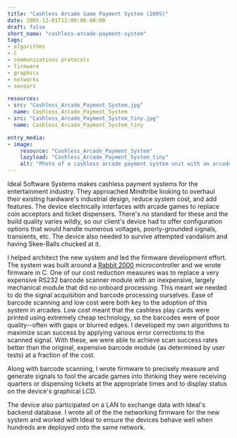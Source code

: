 ```yaml
---
title: "Cashless Arcade Game Payment System (2005)"
date: 2005-12-01T12:00:00-08:00
draft: false
short_name: "cashless-arcade-payment-system"
tags: 
- algorithms
- C
- communications protocols
- firmware
- graphics
- networks
- sensors

resources:
- src: "Cashless_Arcade_Payment_System.jpg"
  name: Cashless_Arcade_Payment_System
- src: "Cashless_Arcade_Payment_System_tiny.jpg"
  name: Cashless_Arcade_Payment_System_tiny

entry_media:
- image:
    resource: "Cashless_Arcade_Payment_System"
    lazyload: "Cashless_Arcade_Payment_System_tiny"
    alt: "Photo of a cashless arcade payment system unit with an arcade in the background"
---
```

Ideal Software Systems makes cashless payment systems for the entertainment industry. They approached Mindtribe looking to overhaul their existing hardware's industrial design, reduce system cost, and add features. The device electrically interfaces with arcade games to replace coin acceptors and ticket dispensers. There's no standard for these and the build quality varies wildly, so our client's device had to offer configuration options that would handle numerous voltages, poorly-grounded signals, transients, etc. The device also needed to survive attempted vandalism and having Skee-Balls chucked at it.

I helped architect the new system and led the firmware development effort. The system was built around a [Rabbit 2000](https://www.digi.com/support/productdetail?pid=4667) microcontroller and we wrote firmware in C. One of our cost reduction measures was to replace a very expensive RS232 barcode scanner module with an inexpensive, largely mechanical module that did no onboard processing. This meant we needed to do the signal acquisition and barcode processing ourselves. Ease of barcode scanning and low cost were both key to the adoption of this system in arcades. Low cost meant that the cashless play cards were printed using extremely cheap technology, so the barcodes were of poor quality--often with gaps or blurred edges. I developed my own algorithms to maximize scan success by applying various error corrections to the scanned signal. With these, we were able to achieve scan success rates better than the original, expensive barcode module (as determined by user tests) at a fraction of the cost.

Along with barcode scanning, I wrote firmware to precisely measure and generate signals to fool the arcade games into thinking they were receiving quarters or dispensing tickets at the appropriate times and to display status on the device's graphical LCD.

The device also participated on a LAN to exchange data with Ideal's backend database. I wrote all of the the networking firmware for the new system and worked with Ideal to ensure the devices behave well when hundreds are deployed onto the same network.
